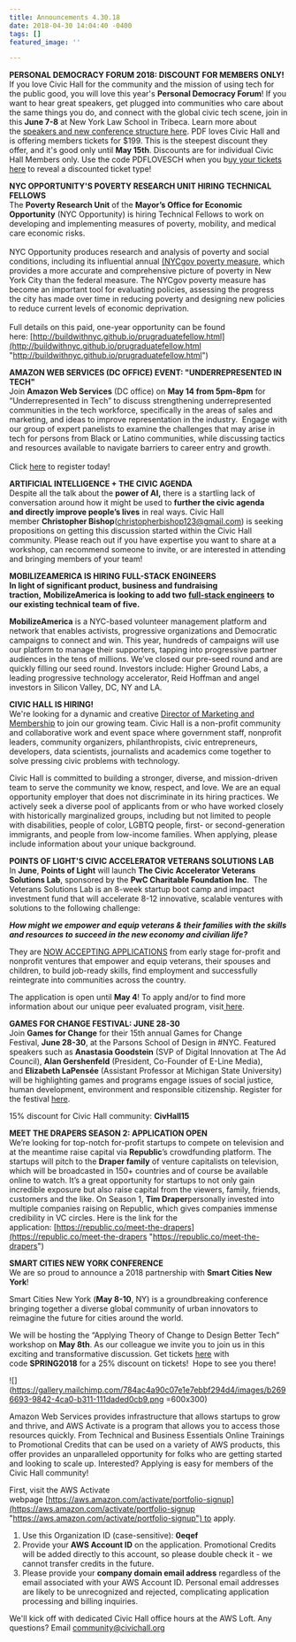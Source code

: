 ```yaml
---
title: Announcements 4.30.18
date: 2018-04-30 14:04:40 -0400
tags: []
featured_image: ''

---
```

**PERSONAL DEMOCRACY FORUM 2018: DISCOUNT FOR MEMBERS ONLY!**   
If you love Civic Hall for the community and the mission of using tech for the public good, you will love this year's **Personal Democracy Forum**! If you want to hear great speakers, get plugged into communities who care about the same things you do, and connect with the global civic tech scene, join in this **June 7-8** at New York Law School in Tribeca. Learn more about the [speakers and new conference structure here](https://www.pdf-18.com/). PDF loves Civic Hall and is offering members tickets for $199. This is the steepest discount they offer, and it's good only until **May 15th**. Discounts are for individual Civic Hall Members only. Use the code PDFLOVESCH when you b[uy your tickets here](https://www.eventbrite.com/e/personal-democracy-forum-2018-tickets-44291979503) to reveal a discounted ticket type!   
  
**NYC OPPORTUNITY'S POVERTY RESEARCH UNIT HIRING TECHNICAL FELLOWS**  
The **Poverty Research Unit** of the **Mayor’s Office for Economic Opportunity** (NYC Opportunity) is hiring Technical Fellows to work on developing and implementing measures of poverty, mobility, and medical care economic risks.  
   
NYC Opportunity produces research and analysis of poverty and social conditions, including its influential annual [(NYCgov poverty measure](http://www1.nyc.gov/site/opportunity/poverty-in-nyc/poverty-measure.page), which provides a more accurate and comprehensive picture of poverty in New York City than the federal measure. The NYCgov poverty measure has become an important tool for evaluating policies, assessing the progress the city has made over time in reducing poverty and designing new policies to reduce current levels of economic deprivation.  
   
Full details on this paid, one-year opportunity can be found here: [http://buildwithnyc.github.io/prugraduatefellow.html](http://buildwithnyc.github.io/prugraduatefellow.html "http://buildwithnyc.github.io/prugraduatefellow.html")  
  
**AMAZON WEB SERVICES (DC OFFICE) EVENT: "UNDERREPRESENTED IN TECH"**  
Join **Amazon Web Services** (DC office) on **May 14 from 5pm-8pm** for “Underrepresented in Tech” to discuss strengthening underrepresented communities in the tech workforce, specifically in the areas of sales and marketing, and ideas to improve representation in the industry.  Engage with our group of expert panelists to examine the challenges that may arise in tech for persons from Black or Latino communities, while discussing tactics and resources available to navigate barriers to career entry and growth.  
   
Click [here](https://underrepresentedintechaws.splashthat.com/) to register today!  
  
**ARTIFICIAL INTELLIGENCE + THE CIVIC AGENDA**  
Despite all the talk about the **power of AI,** there is a startling lack of conversation around how it might be used to **further the civic agenda and directly improve people’s lives** in real ways. Civic Hall member **Christopher Bishop**([christopherbishop123@gmail.com](mailto:christopherbishop123@gmail.com)) is seeking propositions on getting this discussion started within the Civic Hall community. Please reach out if you have expertise you want to share at a workshop, can recommend someone to invite, or are interested in attending and bringing members of your team!  
  
**MOBILIZEAMERICA IS HIRING FULL-STACK ENGINEERS**  
**In light of significant product, business and fundraising traction,** **MobilizeAmerica is looking to add two** [**full-stack engineers**](https://www.mobilizeamerica.io/jobs) **to our existing technical team of five.**  
  
**MobilizeAmerica** is a NYC-based volunteer management platform and network that enables activists, progressive organizations and Democratic campaigns to connect and win. This year, hundreds of campaigns will use our platform to manage their supporters, tapping into progressive partner audiences in the tens of millions. We’ve closed our pre-seed round and are quickly filling our seed round. Investors include: Higher Ground Labs, a leading progressive technology accelerator, Reid Hoffman and angel investors in Silicon Valley, DC, NY and LA.   
  
**CIVIC HALL IS HIRING!**  
We're looking for a dynamic and creative [Director of Marketing and Membership](https://civichall.org/jobs/director-marketing-membership/) to join our growing team. Civic Hall is a non-profit community and collaborative work and event space where government staff, nonprofit leaders, community organizers, philanthropists, civic entrepreneurs, developers, data scientists, journalists and academics come together to solve pressing civic problems with technology.   
  
Civic Hall is committed to building a stronger, diverse, and mission-driven team to serve the community we know, respect, and love. We are an equal opportunity employer that does not discriminate in its hiring practices. We actively seek a diverse pool of applicants from or who have worked closely with historically marginalized groups, including but not limited to people with disabilities, people of color, LGBTQ people, first- or second-generation immigrants, and people from low-income families. When applying, please include information about your unique background.  
  
**POINTS OF LIGHT'S CIVIC ACCELERATOR VETERANS SOLUTIONS LAB**  
In **June**, **Points of Light** will launch **The Civic Accelerator Veterans Solutions Lab**, sponsored by the **PwC Charitable Foundation Inc**.  The Veterans Solutions Lab is an 8-week startup boot camp and impact investment fund that will accelerate 8-12 innovative, scalable ventures with solutions to the following challenge:

**_How might we empower and equip veterans & their families with the skills and resources to succeed in the new economy and civilian life?_**

They are [NOW ACCEPTING APPLICATIONS](http://cvcx.org/veterans-solutions-lab) from early stage for-profit and nonprofit ventures that empower and equip veterans, their spouses and children, to build job-ready skills, find employment and successfully reintegrate into communities across the country.

The application is open until **May 4**! To apply and/or to find more information about our unique peer evaluated program, visit[ here](http://cvcx.org/veterans-solutions-lab).  
  
**GAMES FOR CHANGE FESTIVAL: JUNE 28-30**  
Join **Games for Change** for their 15th annual Games for Change Festival, **June 28-30**, at the Parsons School of Design in #NYC. Featured speakers such as **Anastasia Goodstein** (SVP of Digital Innovation at The Ad Council), **Alan Gershenfeld** (President, Co-Founder of E-Line Media), and **Elizabeth LaPensée** (Assistant Professor at Michigan State University) will be highlighting games and programs engage issues of social justice, human development, environment and responsible citizenship. Register for the festival [here](http://g4c18.eventbrite.com/).  
  
15% discount for Civic Hall community: **CivHall15**  
  
**MEET THE DRAPERS SEASON 2: APPLICATION OPEN**  
We’re looking for top-notch for-profit startups to compete on television and at the meantime raise capital via **Republic**’s crowdfunding platform. The startups will pitch to the **Draper family** of venture capitalists on television, which will be broadcasted in 150+ countries and of course be available online to watch. It’s a great opportunity for startups to not only gain incredible exposure but also raise capital from the viewers, family, friends, customers and the like. On Season 1, **Tim Draper**personally invested into multiple companies raising on Republic, which gives companies immense credibility in VC circles. Here is the link for the application: [https://republic.co/meet-the-drapers](https://republic.co/meet-the-drapers "https://republic.co/meet-the-drapers")  
  
**SMART CITIES NEW YORK CONFERENCE**  
We are so proud to announce a 2018 partnership with **Smart Cities New York**!  
  
Smart Cities New York (**May 8-10**, NY) is a groundbreaking conference bringing together a diverse global community of urban innovators to reimagine the future for cities around the world.  
  
We will be hosting the “Applying Theory of Change to Design Better Tech” workshop on **May 8th**. As our colleague we invite you to join us in this exciting and transformative discussion. Get tickets [here](https://www.eventbrite.com/e/smart-cities-new-york-2018-powered-by-people-tickets-39202329222?discount=SPRING2018) with code **SPRING2018** for a 25% discount on tickets!  Hope to see you there!  
  
![](https://gallery.mailchimp.com/784ac4a90c07e1e7ebbf294d4/images/b2696693-9842-4ca0-b311-111daded0cb9.png =600x300)

Amazon Web Services provides infrastructure that allows startups to grow and thrive, and AWS Activate is a program that allows you to access those resources quickly. From Technical and Business Essentials Online Trainings to Promotional Credits that can be used on a variety of AWS products, this offer provides an unparalleled opportunity for folks who are getting started and looking to scale up. Interested? Applying is easy for members of the Civic Hall community!  
  
First, visit the AWS Activate webpage [https://aws.amazon.com/activate/portfolio-signup](https://aws.amazon.com/activate/portfolio-signup "https://aws.amazon.com/activate/portfolio-signup") to apply.

1. Use this Organization ID (case-sensitive): **0eqef**
2. Provide your **AWS Account ID** on the application. Promotional Credits will be added directly to this account, so please double check it - we cannot transfer credits in the future.
3. Please provide your **company domain email address** regardless of the email associated with your AWS Account ID. Personal email addresses are likely to be unrecognized and rejected, complicating application processing and billing inquiries.

We'll kick off with dedicated Civic Hall office hours at the AWS Loft. Any questions? Email [community@civichall.org](mailto:community@civichall.org)
